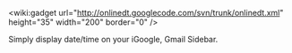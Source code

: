 &lt;wiki:gadget url="http://onlinedt.googlecode.com/svn/trunk/onlinedt.xml" height="35" width="200"  border="0" /&gt;

Simply display date/time on your iGoogle, Gmail Sidebar.